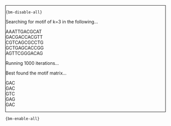 <div style="border:1px solid black;">

`{bm-disable-all}`

Searching for motif of k=3 in the following...


AAATTGACGCAT<br>GACGACCACGTT<br>CGTCAGCGCCTG<br>GCTGAGCACCGG<br>AGTTCGGGACAG


Running 1000 iterations...


Best found the motif matrix...


GAC<br>GAC<br>GTC<br>GAG<br>GAC


</div>

`{bm-enable-all}`

